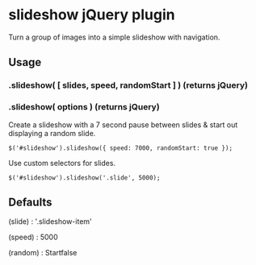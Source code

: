 # slideshow jQuery plugin

Turn a group of images into a simple slideshow with navigation.

## Usage
### .slideshow( [ slides, speed, randomStart ] ) (returns jQuery)
### .slideshow( options ) (returns jQuery)

Create a slideshow with a 7 second pause between slides & start out displaying a random slide.

	$('#slideshow').slideshow({ speed: 7000, randomStart: true });


Use custom selectors for slides.

	$('#slideshow').slideshow('.slide', 5000);

## Defaults

(slide) : '.slideshow-item'

(speed) :  5000

(random) : Startfalse



